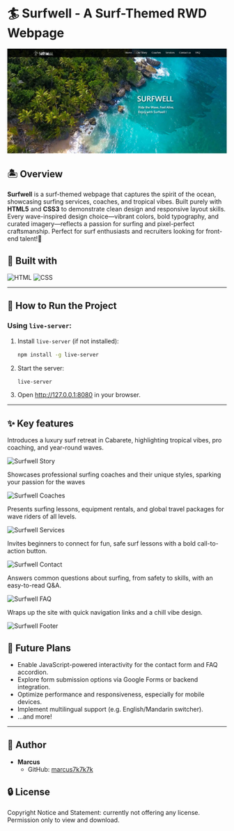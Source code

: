# 🏄 Surfwell - A Surf-Themed RWD Webpage

![Surfwell Cover](images/readme/surfwell-cover.png)
## 🏝️ Overview
**Surfwell** is a surf-themed webpage that captures the spirit of the ocean, showcasing surfing services, coaches, and tropical vibes. 
Built purely with **HTML5** and **CSS3** to demonstrate clean design and responsive layout skills. 
Every wave-inspired design choice—vibrant colors, bold typography, and curated imagery—reflects a passion for surfing and pixel-perfect craftsmanship. 
Perfect for surf enthusiasts and recruiters looking for front-end talent!🌊


## 🧩 Built with
![HTML](https://img.shields.io/badge/HTML-5-orange) 
![CSS](https://img.shields.io/badge/CSS-3-blue)

---
## 🚀 How to Run the Project

### Using `live-server`:
1. Install `live-server` (if not installed):
   ```bash
   npm install -g live-server

2. Start the server:
   ```bash
   live-server

3. Open http://127.0.0.1:8080 in your browser.


---
## ✨ Key features
Introduces a luxury surf retreat in Cabarete, highlighting tropical vibes, pro coaching, and year-round waves.

![Surfwell Story](images/readme/surfwell-our-story.png)

Showcases professional surfing coaches and their unique styles, sparking your passion for the waves

![Surfwell Coaches](images/readme/surfwell-coaches.png)

Presents surfing lessons, equipment rentals, and global travel packages for wave riders of all levels.

![Surfwell Services](images/readme/surfwell-services.png)

Invites beginners to connect for fun, safe surf lessons with a bold call-to-action button.

![Surfwell Contact](images/readme/surfwell-contact-us.png)

Answers common questions about surfing, from safety to skills, with an easy-to-read Q&A.

![Surfwell FAQ](images/readme/surfwell-faq.png)

Wraps up the site with quick navigation links and a chill vibe design.

![Surfwell Footer](images/readme/surfwell-footer.png)

## 📌 Future Plans
- Enable JavaScript-powered interactivity for the contact form and FAQ accordion.
- Explore form submission options via Google Forms or backend integration.
- Optimize performance and responsiveness, especially for mobile devices.
- Implement multilingual support (e.g. English/Mandarin switcher).
- ...and more!

---
## 👤 Author
- **Marcus**  
  - GitHub: [marcus7k7k7k](https://github.com/marcus7k7k7k)  

## 🔒 License
Copyright Notice and Statement: currently not offering any license. Permission only to view and download.